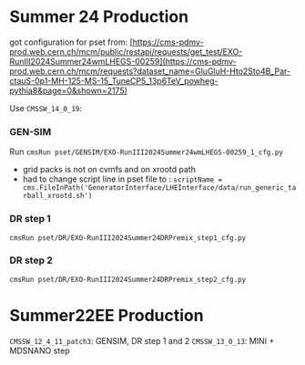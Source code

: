 # Summer 24 Production

got configuration for pset from: [https://cms-pdmv-prod.web.cern.ch/mcm/public/restapi/requests/get_test/EXO-RunIII2024Summer24wmLHEGS-00259](https://cms-pdmv-prod.web.cern.ch/mcm/requests?dataset_name=GluGluH-Hto2Sto4B_Par-ctauS-0p1-MH-125-MS-15_TuneCP5_13p6TeV_powheg-pythia8&page=0&shown=2175)


Use `CMSSW_14_0_19`:

### GEN-SIM 
Run `cmsRun pset/GENSIM/EXO-RunIII2024Summer24wmLHEGS-00259_1_cfg.py`

* grid packs is not on cvmfs and on xrootd path
* had to change script line in pset file to : `scriptName = cms.FileInPath('GeneratorInterface/LHEInterface/data/run_generic_tarball_xrootd.sh')`

### DR step 1
`cmsRun pset/DR/EXO-RunIII2024Summer24DRPremix_step1_cfg.py`

### DR step 2
`cmsRun pset/DR/EXO-RunIII2024Summer24DRPremix_step2_cfg.py`

# Summer22EE Production

`CMSSW_12_4_11_patch3`: GENSIM, DR step 1 and 2
`CMSSW_13_0_13`: MINI + MDSNANO step
